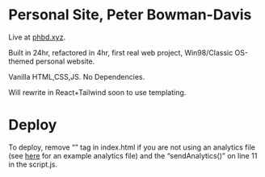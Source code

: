# Personal Site, Peter Bowman-Davis

Live at [phbd.xyz](https://www.phbd.xyz/).

Built in 24hr, refactored in 4hr, first real web project, Win98/Classic OS-themed personal website. 

Vanilla HTML,CSS,JS. No Dependencies.

Will rewrite in React+Tailwind soon to use templating.

# Deploy

To deploy, remove “<script src="analytics.js"></script>” tag in index.html if you are not using an analytics file (see [here](https://github.com/P-H-B-D/vanillaAnalytics/blob/main/README.md) for an example analytics file) and the “sendAnalytics()” on line 11 in the script.js. 


